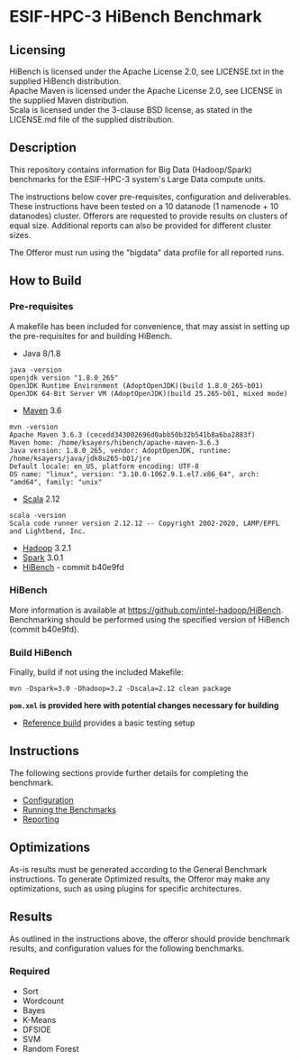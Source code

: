 ESIF-HPC-3 HiBench Benchmark
=========================

Licensing
---------
HiBench is licensed under the Apache License 2.0, see LICENSE.txt in the supplied HiBench distribution.<br />
Apache Maven is licensed under the Apache License 2.0, see LICENSE in the supplied Maven distribution.<br />
Scala is licensed under the 3-clause BSD license, as stated in the LICENSE.md file of the supplied distribution.

Description
-----------
This repository contains information for Big Data (Hadoop/Spark) benchmarks for the ESIF-HPC-3 system's Large Data compute units.

The instructions below cover pre-requisites, configuration and deliverables. These instructions have been tested on a 10 datanode (1 namenode + 10 datanodes) cluster. Offerors are requested to provide results on clusters of equal size. Additional reports can also be provided for different cluster sizes. 

The Offeror must run using the "bigdata" data profile for all reported runs.


How to Build
------------

### Pre-requisites
A makefile has been included for convenience, that may assist in setting up the pre-requisites for and building HiBench.

  * Java 8/1.8
  ```
  java -version
  openjdk version "1.8.0_265"
  OpenJDK Runtime Environment (AdoptOpenJDK)(build 1.8.0_265-b01)
  OpenJDK 64-Bit Server VM (AdoptOpenJDK)(build 25.265-b01, mixed mode)
  ```
  * [Maven](https://mirrors.sonic.net/apache/maven/maven-3/3.6.3/binaries/apache-maven-3.6.3-bin.tar.gz) 3.6
  ```
  mvn -version
  Apache Maven 3.6.3 (cecedd343002696d0abb50b32b541b8a6ba2883f)
  Maven home: /home/ksayers/hibench/apache-maven-3.6.3
  Java version: 1.8.0_265, vendor: AdoptOpenJDK, runtime: /home/ksayers/java/jdk8u265-b01/jre
  Default locale: en_US, platform encoding: UTF-8
  OS name: "linux", version: "3.10.0-1062.9.1.el7.x86_64", arch: "amd64", family: "unix"
  ```
  * [Scala](https://www.scala-lang.org/download/2.12.10.html) 2.12
  ```
  scala -version
  Scala code runner version 2.12.12 -- Copyright 2002-2020, LAMP/EPFL and Lightbend, Inc.
  ```
  * [Hadoop](https://www.apache.org/dyn/closer.cgi/hadoop/common/hadoop-3.2.1/hadoop-3.2.1.tar.gz) 3.2.1
  * [Spark](https://www.apache.org/dyn/closer.lua/spark/spark-3.0.1/spark-3.0.1-bin-hadoop3.2.tgz) 3.0.1 
  * [HiBench](https://github.com/intel-hadoop/HiBench) - commit b40e9fd
 


### HiBench

More information is available at https://github.com/intel-hadoop/HiBench. Benchmarking should be performed using the specified version of HiBench (commit b40e9fd).

### Build HiBench

Finally, build if not using the included Makefile:

```
mvn -Dspark=3.0 -Dhadoop=3.2 -Dscala=2.12 clean package
```

**`pom.xml` is provided here with potential changes necessary for building**

* [Reference build](/docs/reference.md) provides a basic testing setup 

Instructions
------------
The following sections provide further details for completing the benchmark. 
* [Configuration](docs/config.md)
* [Running the Benchmarks](docs/benchmarking.md)
* [Reporting](docs/reporting.md)

Optimizations
------------
As-is results must be generated according to the General Benchmark instructions. To generate Optimized results, the Offeror may make any optimizations, such as using plugins for specific architectures. 

Results
------------
As outlined in the instructions above, the offeror should provide benchmark results, and configuration values for the following benchmarks. 

### Required
* Sort
* Wordcount
* Bayes
* K-Means
* DFSIOE
* SVM
* Random Forest
